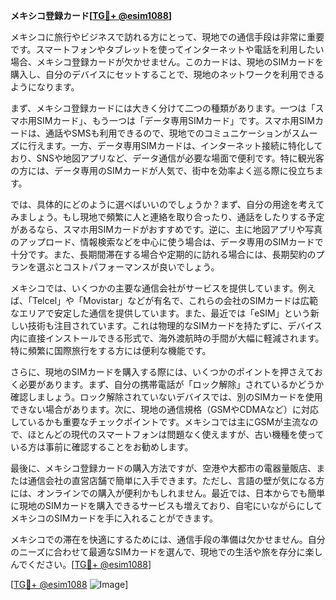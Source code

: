 **メキシコ登録カード[[TG💪+ @esim1088](https://t.me/s/esim1088)]**

メキシコに旅行やビジネスで訪れる方にとって、現地での通信手段は非常に重要です。スマートフォンやタブレットを使ってインターネットや電話を利用したい場合、メキシコ登録カードが欠かせません。このカードは、現地のSIMカードを購入し、自分のデバイスにセットすることで、現地のネットワークを利用できるようになります。

まず、メキシコ登録カードには大きく分けて二つの種類があります。一つは「スマホ用SIMカード」、もう一つは「データ専用SIMカード」です。スマホ用SIMカードは、通話やSMSも利用できるので、現地でのコミュニケーションがスムーズに行えます。一方、データ専用SIMカードは、インターネット接続に特化しており、SNSや地図アプリなど、データ通信が必要な場面で便利です。特に観光客の方には、データ専用のSIMカードが人気で、街中を効率よく巡る際に役立ちます。

では、具体的にどのように選べばいいのでしょうか？まず、自分の用途を考えてみましょう。もし現地で頻繁に人と連絡を取り合ったり、通話をしたりする予定があるなら、スマホ用SIMカードがおすすめです。逆に、主に地図アプリや写真のアップロード、情報検索などを中心に使う場合は、データ専用のSIMカードで十分です。また、長期間滞在する場合や定期的に訪れる場合には、長期契約のプランを選ぶとコストパフォーマンスが良いでしょう。

メキシコでは、いくつかの主要な通信会社がサービスを提供しています。例えば、「Telcel」や「Movistar」などが有名で、これらの会社のSIMカードは広範なエリアで安定した通信を提供しています。また、最近では「eSIM」という新しい技術も注目されています。これは物理的なSIMカードを持たずに、デバイス内に直接インストールできる形式で、海外渡航時の手間が大幅に軽減されます。特に頻繁に国際旅行をする方には便利な機能です。

さらに、現地のSIMカードを購入する際には、いくつかのポイントを押さえておく必要があります。まず、自分の携帯電話が「ロック解除」されているかどうか確認しましょう。ロック解除されていないデバイスでは、別のSIMカードを使用できない場合があります。次に、現地の通信規格（GSMやCDMAなど）に対応しているかも重要なチェックポイントです。メキシコでは主にGSMが主流なので、ほとんどの現代のスマートフォンは問題なく使えますが、古い機種を使っている方は事前に確認することをお勧めします。

最後に、メキシコ登録カードの購入方法ですが、空港や大都市の電器量販店、または通信会社の直営店舗で簡単に入手できます。ただし、言語の壁が気になる方には、オンラインでの購入が便利かもしれません。最近では、日本からでも簡単に現地のSIMカードを購入できるサービスも増えており、自宅にいながらにしてメキシコのSIMカードを手に入れることができます。

メキシコでの滞在を快適にするためには、通信手段の準備は欠かせません。自分のニーズに合わせて最適なSIMカードを選んで、現地での生活や旅を存分に楽しんでください。[[TG💪+ @esim1088](https://t.me/s/esim1088)]

[[TG💪+ @esim1088](https://t.me/s/esim1088) ![Image](https://i.postimg.cc/Y0z9fWf4/image.png)]